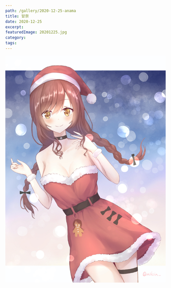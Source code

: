 ```yaml
---
path: /gallery/2020-12-25-anama
title: 甘奈
date: 2020-12-25
excerpt:
featuredImage: 20201225.jpg
category:
tags:
---
```


![](20201225.jpg)
